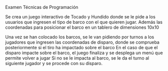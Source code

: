 Examen Técnicas de Programación

Se crea un juego interactivo de Tocado y Hundido donde se le pide a los usuarios que ingresen el tipo de barco con el que quieren jugar.
Además las coordenadas para posicionar el barco en un tablero de dimensiones 10x10

Una vez se han colocado los barcos, se le van pidiendo por turnos a los jugadores que ingresen las coordenadas de disparo, donde se comprueba posteriormente si el tiro ha impactado sobre el barco
En el caso de que el disparo impacte sobre el barco, el juego finaliza y se desplega un menú que permite volver a jugar
Si no se le impacta al barco, se le da el turno al siguiente jugador y se procede con su disparo. 

